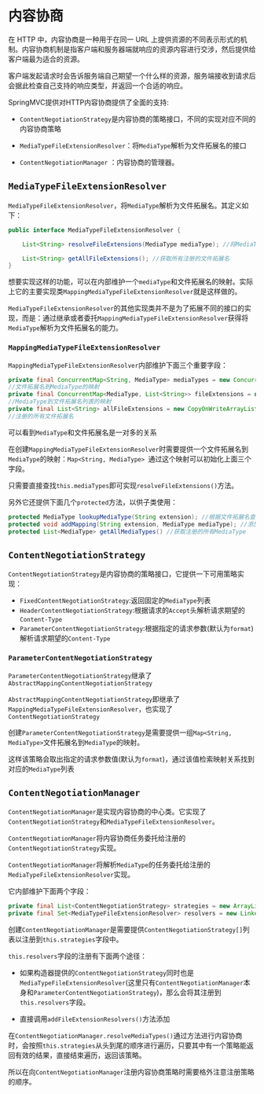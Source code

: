 # 内容协商

在 HTTP 中，内容协商是一种用于在同一 URL 上提供资源的不同表示形式的机制。内容协商机制是指客户端和服务器端就响应的资源内容进行交涉，然后提供给客户端最为适合的资源。

客户端发起请求时会告诉服务端自己期望一个什么样的资源，服务端接收到请求后会据此检查自己支持的响应类型，并返回一个合适的响应。

SpringMVC提供对HTTP内容协商提供了全面的支持:

* `ContentNegotiationStrategy`是内容协商的策略接口，不同的实现对应不同的内容协商策略

* `MediaTypeFileExtensionResolver`：将`MediaType`解析为文件拓展名的接口

* `ContentNegotiationManager` ：内容协商的管理器。

## `MediaTypeFileExtensionResolver`

`MediaTypeFileExtensionResolver`，将`MediaType`解析为文件拓展名。其定义如下：

~~~java
public interface MediaTypeFileExtensionResolver {

	List<String> resolveFileExtensions(MediaType mediaType); //将MediaType解析为对应的文件拓展名列表，例如："application/json" 解析为 "json"

	List<String> getAllFileExtensions(); //获取所有注册的文件拓展名
}

~~~

想要实现这样的功能，可以在内部维护一个`mediaType`和文件拓展名的映射。实际上它的主要实现类`MappingMediaTypeFileExtensionResolver`就是这样做的。

`MediaTypeFileExtensionResolver`的其他实现类并不是为了拓展不同的接口的实现，而是：通过继承或者委托`MappingMediaTypeFileExtensionResolver`获得将`MediaType`解析为文件拓展名的能力。

### `MappingMediaTypeFileExtensionResolver`

`MappingMediaTypeFileExtensionResolver`内部维护下面三个重要字段：

~~~java
private final ConcurrentMap<String, MediaType> mediaTypes = new ConcurrentHashMap<>(64);
//文件拓展名到MediaType的映射
private final ConcurrentMap<MediaType, List<String>> fileExtensions = new ConcurrentHashMap<>(64);
//MediaType到文件拓展名列表的映射
private final List<String> allFileExtensions = new CopyOnWriteArrayList<>();
//注册的所有文件拓展名
~~~

可以看到`MediaType`和文件拓展名是一对多的关系

在创建`MappingMediaTypeFileExtensionResolver`时需要提供一个文件拓展名到`MediaType`的映射：`Map<String, MediaType> `通过这个映射可以初始化上面三个字段。

只需要直接查找`this.mediaTypes`即可实现`resolveFileExtensions()`方法。

另外它还提供下面几个`protected`方法，以供子类使用：

~~~java
protected MediaType lookupMediaType(String extension); //根据文件拓展名查找MediaType
protected void addMapping(String extension, MediaType mediaType); //添加一个扩展名到MediaType的映射，忽略映射已存在的情况
protected List<MediaType> getAllMediaTypes() //获取注册的所有MediaType
~~~

## `ContentNegotiationStrategy`

`ContentNegotiationStrategy`是内容协商的策略接口，它提供一下可用策略实现：

* `FixedContentNegotiationStrategy`:返回固定的`MediaType`列表
* `HeaderContentNegotiationStrategy`:根据请求的`Accept`头解析请求期望的`Content-Type`
* `ParameterContentNegotiationStrategy`:根据指定的请求参数(默认为`format`)解析请求期望的`Content-Type`

### `ParameterContentNegotiationStrategy`

`ParameterContentNegotiationStrategy`继承了`AbstractMappingContentNegotiationStrategy`

`AbstractMappingContentNegotiationStrategy`即继承了`MappingMediaTypeFileExtensionResolver`，也实现了`ContentNegotiationStrategy`

创建`ParameterContentNegotiationStrategy`是需要提供一组`Map<String, MediaType>`文件拓展名到`MediaType`的映射。

这样该策略会取出指定的请求参数值(默认为`format`)，通过该值检索映射关系找到对应的`MediaType`列表

## `ContentNegotiationManager`

`ContentNegotiationManager`是实现内容协商的中心类。它实现了`ContentNegotiationStrategy`和`MediaTypeFileExtensionResolver`。

`ContentNegotiationManager`将内容协商任务委托给注册的`ContentNegotiationStrategy`实现。

`ContentNegotiationManager`将解析`MediaType`的任务委托给注册的`MediaTypeFileExtensionResolver`实现。

它内部维护下面两个字段：

~~~java
private final List<ContentNegotiationStrategy> strategies = new ArrayList<>();
private final Set<MediaTypeFileExtensionResolver> resolvers = new LinkedHashSet<>();
~~~

创建`ContentNegotiationManager`是需要提供`ContentNegotiationStrategy[]`列表以注册到`this.strategies`字段中。

`this.resolvers`字段的注册有下面两个途径：

* 如果构造器提供的`ContentNegotiationStrategy`同时也是`MediaTypeFileExtensionResolver`(这里只有`ContentNegotiationManager`本身和`ParameterContentNegotiationStrategy`)，那么会将其注册到`this.resolvers`字段。

* 直接调用`addFileExtensionResolvers()`方法添加

在`ContentNegotiationManager.resolveMediaTypes()`通过方法进行内容协商时，会按照`this.strategies`从头到尾的顺序进行遍历，只要其中有一个策略能返回有效的结果，直接结束遍历，返回该策略。

所以在向`ContentNegotiationManager`注册内容协商策略时需要格外注意注册策略的顺序。